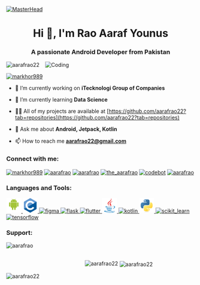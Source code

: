 [![MasterHead](https://1.bp.blogspot.com/-7A4WynwLsMw/XbBpCXG8fHI/AAAAAAAAMt4/uOa1bpLskYgrwGbllhSu2SDj_Mig8SXJQCLcBGAsYHQ/s1600/2000_600px.gif)](https://github.com/aarafrao22)

<h1 align="center">Hi 👋, I'm Rao Aaraf Younus</h1>
<h3 align="center">A passionate Android Developer from Pakistan</h3>

<img align="right" alt="Coding" width="400" src="https://cdn.dribbble.com/users/1162077/screenshots/3848914/programmer.gif">

<p align="left"> <img src="https://komarev.com/ghpvc/?username=aarafrao22&label=Profile%20views&color=0e75b6&style=flat" alt="aarafrao22" /> </p>

<p align="left"> <a href="https://twitter.com/markhor989" target="blank"><img src="https://img.shields.io/twitter/follow/markhor989?logo=twitter&style=for-the-badge" alt="markhor989" /></a> </p>

- 🔭 I’m currently working on **iTecknologi Group of Companies**

- 🌱 I’m currently learning **Data Science**

- 👨‍💻 All of my projects are available at [https://github.com/aarafrao22?tab=repositories](https://github.com/aarafrao22?tab=repositories)

- 💬 Ask me about **Android, Jetpack, Kotlin**

- 📫 How to reach me **aarafrao22@gmail.com**

<h3 align="left">Connect with me:</h3>
<p align="left">
<a href="https://twitter.com/markhor989" target="blank"><img align="center" src="https://raw.githubusercontent.com/rahuldkjain/github-profile-readme-generator/master/src/images/icons/Social/twitter.svg" alt="markhor989" height="30" width="40" /></a>
<a href="https://linkedin.com/in/aarafrao" target="blank"><img align="center" src="https://raw.githubusercontent.com/rahuldkjain/github-profile-readme-generator/master/src/images/icons/Social/linked-in-alt.svg" alt="aarafrao" height="30" width="40" /></a>
<a href="https://kaggle.com/aarafrao" target="blank"><img align="center" src="https://raw.githubusercontent.com/rahuldkjain/github-profile-readme-generator/master/src/images/icons/Social/kaggle.svg" alt="aarafrao" height="30" width="40" /></a>
<a href="https://instagram.com/the_aarafrao" target="blank"><img align="center" src="https://raw.githubusercontent.com/rahuldkjain/github-profile-readme-generator/master/src/images/icons/Social/instagram.svg" alt="the_aarafrao" height="30" width="40" /></a>
<a href="https://www.youtube.com/c/codebot" target="blank"><img align="center" src="https://raw.githubusercontent.com/rahuldkjain/github-profile-readme-generator/master/src/images/icons/Social/youtube.svg" alt="codebot" height="30" width="40" /></a>
<a href="https://www.hackerrank.com/aarafrao" target="blank"><img align="center" src="https://raw.githubusercontent.com/rahuldkjain/github-profile-readme-generator/master/src/images/icons/Social/hackerrank.svg" alt="aarafrao" height="30" width="40" /></a>
</p>

<h3 align="left">Languages and Tools:</h3>
<p align="left"> <a href="https://developer.android.com" target="_blank" rel="noreferrer"> <img src="https://raw.githubusercontent.com/devicons/devicon/master/icons/android/android-original-wordmark.svg" alt="android" width="40" height="40"/> </a> <a href="https://www.cprogramming.com/" target="_blank" rel="noreferrer"> <img src="https://raw.githubusercontent.com/devicons/devicon/master/icons/c/c-original.svg" alt="c" width="40" height="40"/> </a> <a href="https://www.figma.com/" target="_blank" rel="noreferrer"> <img src="https://www.vectorlogo.zone/logos/figma/figma-icon.svg" alt="figma" width="40" height="40"/> </a> <a href="https://flask.palletsprojects.com/" target="_blank" rel="noreferrer"> <img src="https://www.vectorlogo.zone/logos/pocoo_flask/pocoo_flask-icon.svg" alt="flask" width="40" height="40"/> </a> <a href="https://flutter.dev" target="_blank" rel="noreferrer"> <img src="https://www.vectorlogo.zone/logos/flutterio/flutterio-icon.svg" alt="flutter" width="40" height="40"/> </a> <a href="https://www.java.com" target="_blank" rel="noreferrer"> <img src="https://raw.githubusercontent.com/devicons/devicon/master/icons/java/java-original.svg" alt="java" width="40" height="40"/> </a> <a href="https://kotlinlang.org" target="_blank" rel="noreferrer"> <img src="https://www.vectorlogo.zone/logos/kotlinlang/kotlinlang-icon.svg" alt="kotlin" width="40" height="40"/> </a> <a href="https://www.python.org" target="_blank" rel="noreferrer"> <img src="https://raw.githubusercontent.com/devicons/devicon/master/icons/python/python-original.svg" alt="python" width="40" height="40"/> </a> <a href="https://scikit-learn.org/" target="_blank" rel="noreferrer"> <img src="https://upload.wikimedia.org/wikipedia/commons/0/05/Scikit_learn_logo_small.svg" alt="scikit_learn" width="40" height="40"/> </a> <a href="https://www.tensorflow.org" target="_blank" rel="noreferrer"> <img src="https://www.vectorlogo.zone/logos/tensorflow/tensorflow-icon.svg" alt="tensorflow" width="40" height="40"/> </a> </p>

<h3 align="left">Support:</h3>
<p><a href="https://www.buymeacoffee.com/aarafrao"> <img align="left" src="https://cdn.buymeacoffee.com/buttons/v2/default-yellow.png" height="50" width="210" alt="aarafrao" /></a></p><br><br>

<p><img align="left" src="https://github-readme-stats.vercel.app/api/top-langs?username=aarafrao22&show_icons=true&locale=en&layout=compact" alt="aarafrao22" /></p>

<p>&nbsp;<img align="center" src="https://github-readme-stats.vercel.app/api?username=aarafrao22&show_icons=true&locale=en" alt="aarafrao22" /></p>

<p><img align="center" src="https://github-readme-streak-stats.herokuapp.com/?user=aarafrao22&" alt="aarafrao22" /></p>
